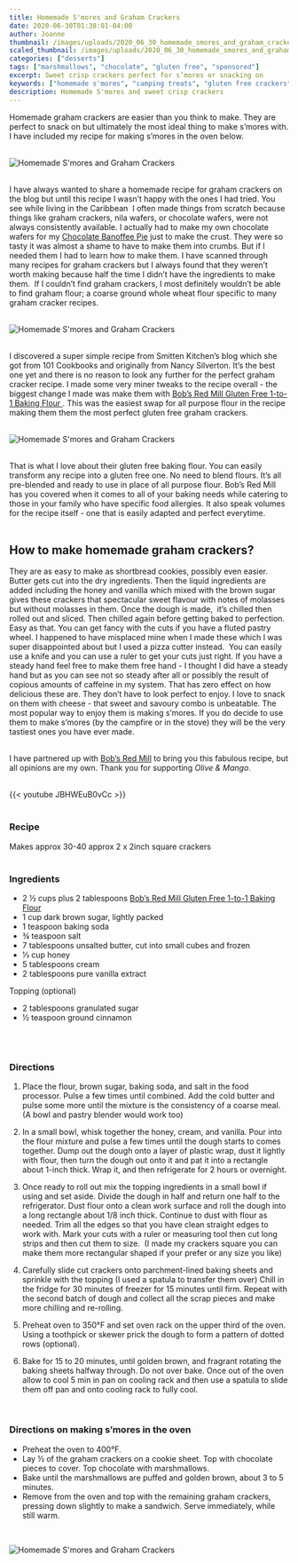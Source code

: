 ```yaml
---
title: Homemade S'mores and Graham Crackers
date: 2020-06-30T01:38:01-04:00
author: Joanne
thumbnail: /images/uploads/2020_06_30_homemade_smores_and_graham_crackers_1.jpg
scaled_thumbnail: /images/uploads/2020_06_30_homemade_smores_and_graham_crackers_0.jpg
categories: ["desserts"]
tags: ["marshmallows", "chocolate", "gluten free", "sponsored"]
excerpt: Sweet crisp crackers perfect for s’mores or snacking on 
keywords: ["homemade s'mores", "camping treats", "gluten free crackers"]
description: Homemade S'mores and sweet crisp crackers
---
```


Homemade graham crackers are easier than you think to make. They are perfect to snack on but ultimately the most ideal thing to make s’mores with. I have included my recipe for making s’mores in the oven below. 
</br>
</br>

![Homemade S'mores and Graham Crackers](/images/uploads/2020_06_30_homemade_smores_and_graham_crackers_2.jpg)
</br>
</br>

I have always wanted to share a homemade recipe for graham crackers on the blog but until this recipe I wasn’t happy with the ones I had tried. You see while living in the Caribbean  I often made things from scratch because things like graham crackers, nila wafers, or chocolate wafers, were not always consistently available. I actually had to make my own chocolate wafers for my [Chocolate Banoffee Pie](https://www.oliveandmango.com/chocolate-banoffee-pie/) just to make the crust. They were so tasty it was almost a shame to have to make them into crumbs. But if I needed them I had to learn how to make them. I have scanned through many recipes for graham crackers but I always found that they weren’t worth making because half the time I didn’t have the ingredients to make them.  If I couldn’t find graham crackers, I most definitely wouldn’t be able to find graham flour; a coarse ground whole wheat flour specific to many graham cracker recipes. 
</br>
</br>

![Homemade S'mores and Graham Crackers](/images/uploads/2020_06_30_homemade_smores_and_graham_crackers_3.jpg)
</br>
</br>

I discovered a super simple recipe from Smitten Kitchen’s blog which she got from 101 Cookbooks and originally from Nancy Silverton. It’s the best one yet and there is no reason to look any further for the perfect graham cracker recipe. I made some very miner tweaks to the recipe overall - the biggest change I made was make them with <span class="highlight"><a rel="nofollow" href="https://www.bobsredmill.com/gluten-free-1-to-1-baking-flour.html">Bob’s Red Mill Gluten Free 1-to-1 Baking Flour </a></span>. This was the easiest swap for all purpose flour in the recipe making them them the most perfect gluten free graham crackers. 
</br>
</br>

![Homemade S'mores and Graham Crackers](/images/uploads/2020_06_30_homemade_smores_and_graham_crackers_4.jpg)
</br>
</br>

That is what I love about their gluten free baking flour. You can easily transform any recipe into a gluten free one. No need to blend flours. It’s all pre-blended and ready to use in place of all purpose flour. Bob’s Red Mill has you covered when it comes to all of your baking needs while catering to those in your family who have specific food allergies. It also speak volumes for the recipe itself - one that is easily adapted and perfect everytime. 
</br>
</br>

## How to make homemade graham crackers?
They are as easy to make as shortbread cookies, possibly even easier. Butter gets cut into the dry ingredients. Then the liquid ingredients are added including the honey and vanilla which mixed with the brown sugar gives these crackers that spectacular sweet flavour with notes of molasses but without molasses in them. Once the dough is made,  it’s chilled then rolled out and sliced. Then chilled again before getting baked to perfection. Easy as that. You can get fancy with the cuts if you have a fluted pastry wheel. I happened to have misplaced mine when I made these which I was super disappointed about but I used a pizza cutter instead.  You can easily use a knife and you can use a ruler to get your cuts just right. If you have a steady hand feel free to make them free hand - I thought I did have a steady hand but as you can see not so steady after all or possibly the result of copious amounts of caffeine in my system. That has zero effect on how delicious these are. They don’t have to look perfect to enjoy. I love to snack on them with cheese - that sweet and savoury combo is unbeatable. The most popular way to enjoy them is making s’mores. If you do decide to use them to make s’mores (by the campfire or in the stove) they will be the very tastiest ones you have ever made. 
</br>
</br>

I have partnered up with <span class="highlight"><a rel="nofollow" href="https://www.bobsredmill.com/?utm_source=TheOliveAndMango&utm_medium=influencer&utm_campaign=bobsredmill">Bob’s Red Mill</a></span> to bring you this fabulous recipe, but all opinions are my own. Thank you for supporting _Olive & Mango_.
</br>
</br>

{{< youtube JBHWEuB0vCc >}}
</br>
</br>

### Recipe
Makes approx 30-40 approx 2 x 2inch square crackers 
</br>
</br>

### Ingredients

* <span itemprop="recipeIngredient">2 &frac12; cups plus 2 tablespoons <span class="highlight"><a rel="nofollow" href="https://www.bobsredmill.com/gluten-free-1-to-1-baking-flour.html">Bob’s Red Mill Gluten Free 1-to-1 Baking Flour </a></span></span>
* <span itemprop="recipeIngredient">1 cup dark brown sugar, lightly packed</span>
* <span itemprop="recipeIngredient">1 teaspoon baking soda</span>
* <span itemprop="recipeIngredient">&frac34; teaspoon salt</span>
* <span itemprop="recipeIngredient">7 tablespoons unsalted butter, cut into small cubes and frozen</span>
* <span itemprop="recipeIngredient">&frac13; cup honey </span>
* <span itemprop="recipeIngredient">5 tablespoons cream </span>
* <span itemprop="recipeIngredient">2 tablespoons pure vanilla extract</span>

Topping (optional)

* 2 tablespoons granulated sugar
* &frac12; teaspoon ground cinnamon
</br>
</br>

### Directions

1. Place the flour, brown sugar, baking soda, and salt in the food processor. Pulse a few times until combined. Add the cold butter and pulse some more until the mixture is the consistency of a coarse meal. (A bowl and pastry blender would work too) 

1. In a small bowl, whisk together the honey, cream, and vanilla. Pour into the flour mixture and pulse a few times until the dough starts to comes together. Dump out the dough onto a layer of plastic wrap, dust it lightly with flour, then turn the dough out onto it and pat it into a rectangle about 1-inch thick. Wrap it, and then refrigerate for 2 hours or overnight. 

1. Once ready to roll out mix the topping ingredients in a small bowl if using and set aside. Divide the dough in half and return one half to the refrigerator. Dust flour onto a clean work surface and roll the dough into a long rectangle about 1/8 inch thick. Continue to dust with flour as needed. Trim all the edges so that you have clean straight edges to work with. Mark your cuts with a ruler or measuring tool then cut long strips and then cut them to size.  (I made my crackers square you can make them more rectangular shaped if your prefer or any size you like)

1. Carefully slide cut crackers onto parchment-lined baking sheets and sprinkle with the topping (I used a spatula to transfer them over) Chill in the fridge for 30 minutes of freezer for 15 minutes until firm. Repeat with the second batch of dough and collect all the scrap pieces and make more chilling and re-rolling.

1. Preheat oven to 350°F and set oven rack on the upper third of the oven. 
Using a toothpick or skewer prick the dough to form a pattern of dotted rows (optional). 

1. Bake for 15 to 20 minutes, until golden brown, and fragrant rotating the baking sheets halfway through. Do not over bake. Once out of the oven allow to cool 5 min in pan on cooling rack and then use a spatula to slide them off pan and onto cooling rack to fully cool. 
</br>

### Directions on making s’mores in the oven

* Preheat the oven to 400°F.
* Lay &frac12; of the graham crackers on a cookie sheet. Top with chocolate pieces to cover. Top chocolate with marshmallows.
* Bake until the marshmallows are puffed and golden brown, about 3 to 5 minutes. 
* Remove from the oven and top with the remaining graham crackers, pressing down slightly to make a sandwich. Serve immediately, while still warm.

</br>

![Homemade S'mores and Graham Crackers](/images/uploads/2020_06_30_homemade_smores_and_graham_crackers_5.jpg)